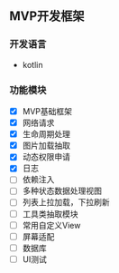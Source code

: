 ## MVP开发框架

### 开发语言
- kotlin

### 功能模块
- [x] MVP基础框架
- [x] 网络请求
- [x] 生命周期处理
- [x] 图片加载抽取
- [x] 动态权限申请
- [x] 日志
- [ ] 依赖注入
- [ ] 多种状态数据处理视图
- [ ] 列表上拉加载，下拉刷新
- [ ] 工具类抽取模块
- [ ] 常用自定义View
- [ ] 屏幕适配
- [ ] 数据库
- [ ] UI测试